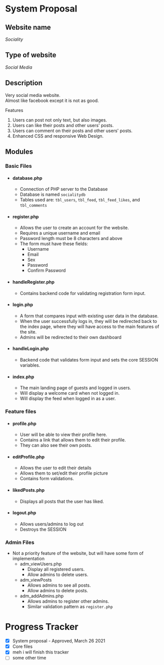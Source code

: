 # System Proposal

## Website name

*Sociality*

## Type of website

*Social Media*

## Description

 Very social media website. \
 Almost like facebook except it is not as good.

 Features
1. Users can post not only text, but also images.
2. Users can like their posts and other users' posts.
3. Users can comment on their posts and other users' posts.
4. Enhanced CSS and responsive Web Design.


## Modules

### Basic Files
* #### database.php
  * Connection of PHP server to the Database
  * Database is named `socialitydb`
  * Tables used are: `tbl_users`, `tbl_feed`, `tbl_feed_likes`, and `tbl_comments`
* #### register.php
  * Allows the user to create an account for the website.
  * Requires a unique username and email
  * Password length must be 8 characters and above
  * The form must have these fields:
    * Username
    * Email
    * Sex
    * Password
    * Confirm Password
* #### handleRegister.php
  * Contains backend code for validating registration form input.
* #### login.php
  * A form that compares input with existing user data in the database.
  * When the user successfully logs in, they will be redirected back to the index page, where they will have access to the main features of the site.
  * Admins will be redirected to their own dashboard
* #### handleLogin.php
  * Backend code that validates form input and sets the core SESSION variables.
* #### index.php
  * The main landing page of guests and logged in users.
  * Will display a welcome card when not logged in.
  * Will display the feed when logged in as a user.

### Feature files
* #### profile.php
  * User will be able to view their profile here.
  * Contains a link that allows them to edit their profile.
  * They can also see their own posts.
* #### editProfile.php
  * Allows the user to edit their details
  * Allows them to set/edit their profile picture
  * Contains form validations.
* #### likedPosts.php
  * Displays all posts that the user has liked.
* #### logout.php
  * Allows users/admins to log out
  * Destroys the SESSION

### Admin Files
  * Not a priority feature of the website, but will have some form of implementation
    * adm_viewUsers.php
      * Display all registered users.
      * Allow admins to delete users.
    * adm_viewPosts
      * Allows admins to see all posts.
      * Allow admins to delete posts.
    * adm_addAdmins.php
      * Allows admins to register other admins.
      * Similar validation pattern as `register.php`


# Progress Tracker
- [x] System proposal - Approved, March 26 2021
- [x] Core files
- [x] meh i will finish this tracker
- [ ] some other time
